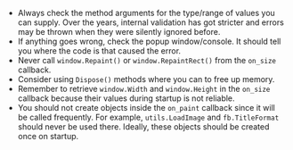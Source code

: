 - Always check the method arguments for the type/range of values you can supply. Over the years, internal validation has got stricter and errors may be thrown when they were silently ignored before.
- If anything goes wrong, check the popup window/console. It should tell you where the code is that caused the error.
- Never call `window.Repaint()` or `window.RepaintRect()` from the `on_size` callback.
- Consider using `Dispose()` methods where you can to free up memory.
- Remember to retrieve `window.Width` and `window.Height` in the `on_size` callback because their values during startup is not reliable.
- You should not create objects inside the `on_paint` callback since it will be called frequently. For example, `utils.LoadImage`  and `fb.TitleFormat` should never be used there. Ideally, these objects should be created once on startup.
